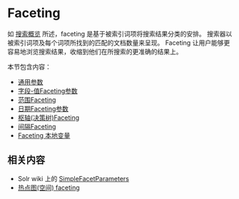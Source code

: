 # Faceting

如 [搜索概览](../overview.md) 所述，faceting 是基于被索引词项将搜索结果分类的安排。
搜索器以被索引词项及每个词项所找到的匹配的文档数量来呈现。
Faceting 让用户能够更容易地浏览搜索结果，收缩到他们在所搜索的更准确的结果上。

本节包含内容：

* [通用参数](./general.md)
* [字段-值Faceting参数](./field_value.md)
* [范围Faceting](./range.md)
* [日期Faceting参数](./date.md)
* [枢轴(决策树)Faceting](./pivot.md)
* [间隔Faceting](./interval.md)
* [Faceting 本地变量](./local_params.md)

## 相关内容

* Solr wiki 上的 [SimpleFacetParameters](http://wiki.apache.org/solr/SimpleFacetParameters)
* [热点图(空间) faceting](../spatial_search.md)
